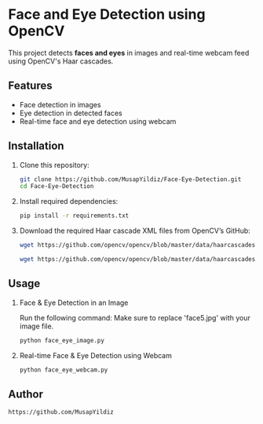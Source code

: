 # Face and Eye Detection using OpenCV  

This project detects **faces and eyes** in images and real-time webcam feed using OpenCV's Haar cascades.  

## Features  
- Face detection in images  
- Eye detection in detected faces  
- Real-time face and eye detection using webcam  

## Installation  

1. Clone this repository:  
   ```sh
   git clone https://github.com/MusapYildiz/Face-Eye-Detection.git
   cd Face-Eye-Detection
2. Install required dependencies:
   ```sh
   pip install -r requirements.txt
   
3. Download the required Haar cascade XML files from OpenCV’s GitHub:
   ```sh
   wget https://github.com/opencv/opencv/blob/master/data/haarcascades/haarcascade_frontalface_default.xml
   
   wget https://github.com/opencv/opencv/blob/master/data/haarcascades/haarcascade_eye.xml

## Usage

1. Face & Eye Detection in an Image

   Run the following command:
   Make sure to replace 'face5.jpg' with your image file.
   ```sh
   python face_eye_image.py
   
2. Real-time Face & Eye Detection using Webcam
   ```sh
   python face_eye_webcam.py


## Author
	https://github.com/MusapYildiz
